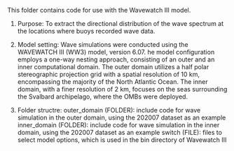 This folder contains code for use with the Wavewatch III model.

1) Purpose:
To extract the directional distribution of the wave spectrum at the locations where buoys recorded wave data.

2) Model setting:
Wave simulations were conducted using the WAVEWATCH III (WW3) model, version 6.07. he model configuration employs a one-way nesting approach, consisting of an outer and an inner computational domain. The outer domain utilizes a half polar stereographic projection grid with a spatial resolution of 10 km, encompassing the majority of the North Atlantic Ocean. The inner domain, with a finer resolution of 2 km, focuses on the seas surrounding the Svalbard archipelago, where the OMBs were deployed. 

3) Folder structre:
outer_domain (FOLDER): include code for wave simulation in the outer domain, using the 202007 dataset as an example
inner_domain (FOLDER): include code for wave simulation in the inner domain, using the 202007 dataset as an example
switch (FILE): files to select model options, which is used in the bin directory of Wavewatch III
